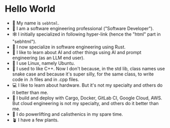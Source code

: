 
# Hello World

- :wave: My name is `sebhtml`.
- :wrench: I am a software engineering professional ("Software Developer").
- :spider_web: I initially specialized in following hyper-link (hence the "html" part in "sebhtml").
- :crab: I now specialize in software engineering using Rust.
- :robot: I like to learn about AI and other things using AI and prompt engineering (as an LLM end user).
- :penguin: I use Linux, namely Ubuntu.
- :t-rex: I used to like C++. Now I don't because, in the std lib, class names use snake case and because it's super silly, for the same class, to write code in .h files and in .cpp files.
- :computer: I like to learn about hardware. But it's not my specialty and others do it better than me.
- :steam_locomotive: I build and deploy with Cargo, Docker, GitLab CI, Google Cloud, AWS. But cloud engineering is not my specialty, and others do it better than me.
- :muscle: I do powerlifting and calisthenics in my spare time.
- :potted_plant: I have a few plants.
